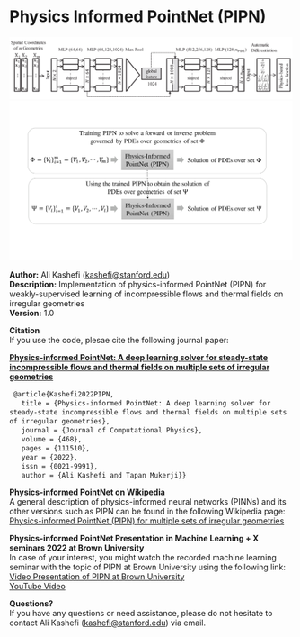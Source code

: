 # Physics Informed PointNet (PIPN)

![pic](./Fig1_Revised-1.png)
![pic](./Fig_PIPN_Method-1.png)

**Author:** Ali Kashefi (kashefi@stanford.edu)<br>
**Description:** Implementation of physics-informed PointNet (PIPN) for weakly-supervised learning of incompressible flows and thermal fields on irregular geometries<br>
**Version:** 1.0 <br>

**Citation** <br>
If you use the code, plesae cite the following journal paper: <br>

**[Physics-informed PointNet: A deep learning solver for steady-state incompressible flows and thermal fields on multiple sets of irregular geometries](https://doi.org/10.1016/j.jcp.2022.111510)**

     @article{Kashefi2022PIPN, 
       title = {Physics-informed PointNet: A deep learning solver for steady-state incompressible flows and thermal fields on multiple sets of irregular geometries},
       journal = {Journal of Computational Physics}, 
       volume = {468}, 
       pages = {111510}, 
       year = {2022}, 
       issn = {0021-9991},
       author = {Ali Kashefi and Tapan Mukerji}}


**Physics-informed PointNet on Wikipedia** <br>
A general description of physics-informed neural networks (PINNs) and its other versions such as PIPN can be found in the following Wikipedia page:<br>
[Physics-informed PointNet (PIPN) for multiple sets of irregular geometries](https://en.wikipedia.org/wiki/Physics-informed_neural_networks#Physics-informed_PointNet_(PIPN)_for_multiple_sets_of_irregular_geometries)

**Physics-informed PointNet Presentation in Machine Learning + X seminars 2022 at Brown University**<br>
In case of your interest, you might watch the recorded machine learning seminar with the topic of PIPN at Brown University using the following link:<br> 
[Video Presentation of PIPN at Brown University](https://www.dropbox.com/s/oafbjl6xaihotqa/GMT20220325-155140_Recording_2560x1440.mp4?dl=0) <br>
[YouTube Video](https://www.youtube.com/watch?v=faeHARnPSVE)


**Questions?** <br>
If you have any questions or need assistance, please do not hesitate to contact Ali Kashefi (kashefi@stanford.edu) via email. 

